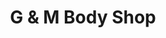 ---
title: "G & M Body Shop"
url: /stillwater/g-und-m-body-shop-east-6th-avenue/
shop: Autowerkstatt
---